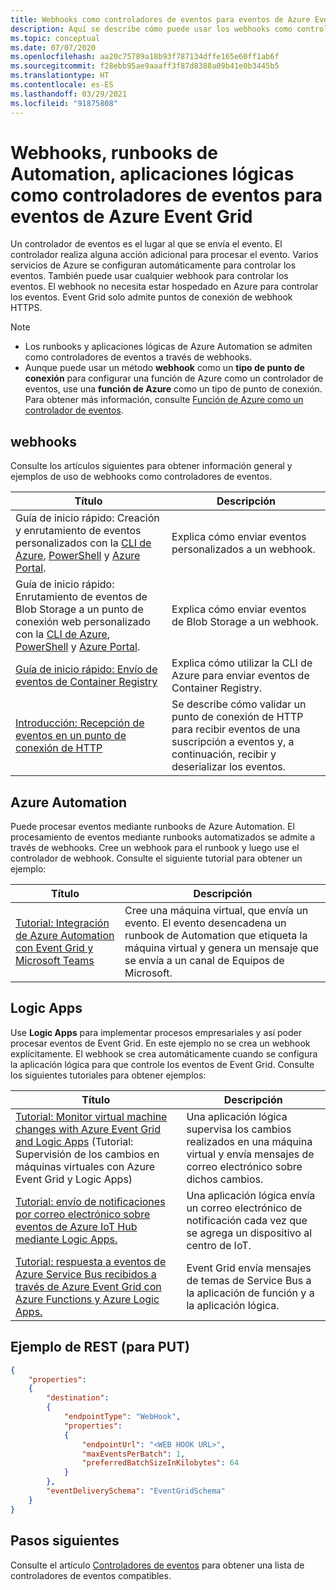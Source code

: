 ```yaml
---
title: Webhooks como controladores de eventos para eventos de Azure Event Grid
description: Aquí se describe cómo puede usar los webhooks como controladores de eventos para eventos de Event Grid. Los runbooks y aplicaciones lógicas de Azure Automation se admiten como controladores de eventos a través de webhooks.
ms.topic: conceptual
ms.date: 07/07/2020
ms.openlocfilehash: aa20c75789a18b93f787134dffe165e60ff1ab6f
ms.sourcegitcommit: f28ebb95ae9aaaff3f87d8388a09b41e0b3445b5
ms.translationtype: HT
ms.contentlocale: es-ES
ms.lasthandoff: 03/29/2021
ms.locfileid: "91875808"
---
```

# <a name="webhooks-automation-runbooks-logic-apps-as-event-handlers-for-azure-event-grid-events"></a>Webhooks, runbooks de Automation, aplicaciones lógicas como controladores de eventos para eventos de Azure Event Grid
Un controlador de eventos es el lugar al que se envía el evento. El controlador realiza alguna acción adicional para procesar el evento. Varios servicios de Azure se configuran automáticamente para controlar los eventos. También puede usar cualquier webhook para controlar los eventos. El webhook no necesita estar hospedado en Azure para controlar los eventos. Event Grid solo admite puntos de conexión de webhook HTTPS.

> [!NOTE]
> - Los runbooks y aplicaciones lógicas de Azure Automation se admiten como controladores de eventos a través de webhooks. 
> - Aunque puede usar un método **webhook** como un **tipo de punto de conexión** para configurar una función de Azure como un controlador de eventos, use una **función de Azure** como un tipo de punto de conexión. Para obtener más información, consulte [Función de Azure como un controlador de eventos](handler-functions.md).

## <a name="webhooks"></a>webhooks
Consulte los artículos siguientes para obtener información general y ejemplos de uso de webhooks como controladores de eventos. 

|Título  |Descripción  |
|---------|---------|
| Guía de inicio rápido: Creación y enrutamiento de eventos personalizados con la [CLI de Azure](custom-event-quickstart.md), [PowerShell](custom-event-quickstart-powershell.md) y [Azure Portal](custom-event-quickstart-portal.md). | Explica cómo enviar eventos personalizados a un webhook. |
| Guía de inicio rápido: Enrutamiento de eventos de Blob Storage a un punto de conexión web personalizado con la [CLI de Azure](../storage/blobs/storage-blob-event-quickstart.md?toc=%2fazure%2fevent-grid%2ftoc.json), [PowerShell](../storage/blobs/storage-blob-event-quickstart-powershell.md?toc=%2fazure%2fevent-grid%2ftoc.json) y [Azure Portal](blob-event-quickstart-portal.md). | Explica cómo enviar eventos de Blob Storage a un webhook. |
| [Guía de inicio rápido: Envío de eventos de Container Registry](../container-registry/container-registry-event-grid-quickstart.md?toc=%2fazure%2fevent-grid%2ftoc.json) | Explica cómo utilizar la CLI de Azure para enviar eventos de Container Registry. |
| [Introducción: Recepción de eventos en un punto de conexión de HTTP](receive-events.md) | Se describe cómo validar un punto de conexión de HTTP para recibir eventos de una suscripción a eventos y, a continuación, recibir y deserializar los eventos. |


## <a name="azure-automation"></a>Azure Automation
Puede procesar eventos mediante runbooks de Azure Automation. El procesamiento de eventos mediante runbooks automatizados se admite a través de webhooks. Cree un webhook para el runbook y luego use el controlador de webhook. Consulte el siguiente tutorial para obtener un ejemplo: 

|Título  |Descripción  |
|---------|---------|
|[Tutorial: Integración de Azure Automation con Event Grid y Microsoft Teams](ensure-tags-exists-on-new-virtual-machines.md) |Cree una máquina virtual, que envía un evento. El evento desencadena un runbook de Automation que etiqueta la máquina virtual y genera un mensaje que se envía a un canal de Equipos de Microsoft. |


## <a name="logic-apps"></a>Logic Apps
Use **Logic Apps** para implementar procesos empresariales y así poder procesar eventos de Event Grid. En este ejemplo no se crea un webhook explícitamente. El webhook se crea automáticamente cuando se configura la aplicación lógica para que controle los eventos de Event Grid. Consulte los siguientes tutoriales para obtener ejemplos: 

|Título  |Descripción  |
|---------|---------|
| [Tutorial: Monitor virtual machine changes with Azure Event Grid and Logic Apps](monitor-virtual-machine-changes-event-grid-logic-app.md) (Tutorial: Supervisión de los cambios en máquinas virtuales con Azure Event Grid y Logic Apps) | Una aplicación lógica supervisa los cambios realizados en una máquina virtual y envía mensajes de correo electrónico sobre dichos cambios. |
| [Tutorial: envío de notificaciones por correo electrónico sobre eventos de Azure IoT Hub mediante Logic Apps.](publish-iot-hub-events-to-logic-apps.md) | Una aplicación lógica envía un correo electrónico de notificación cada vez que se agrega un dispositivo al centro de IoT. |
| [Tutorial: respuesta a eventos de Azure Service Bus recibidos a través de Azure Event Grid con Azure Functions y Azure Logic Apps.](../service-bus-messaging/service-bus-to-event-grid-integration-example.md?toc=%2fazure%2fevent-grid%2ftoc.json) | Event Grid envía mensajes de temas de Service Bus a la aplicación de función y a la aplicación lógica. |

## <a name="rest-example-for-put"></a>Ejemplo de REST (para PUT)

```json
{
    "properties": 
    {
        "destination": 
        {
            "endpointType": "WebHook",
            "properties": 
            {
                "endpointUrl": "<WEB HOOK URL>",
                "maxEventsPerBatch": 1,
                "preferredBatchSizeInKilobytes": 64
            }
        },
        "eventDeliverySchema": "EventGridSchema"
    }
}
```

## <a name="next-steps"></a>Pasos siguientes
Consulte el artículo [Controladores de eventos](event-handlers.md) para obtener una lista de controladores de eventos compatibles. 
